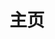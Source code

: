 ---
home: true
layout: BlogHome
icon: /assets/svg/home.svg
title: 主页
heroImage: 
heroText: Neverland
heroFullScreen: true
tagline: 
projects:
  - icon: /assets/svg/film.svg
    name: 家庭影院
    desc: 4K资源
    link: https://nas.ilyl.life:8091/

  - icon: /assets/svg/musical.svg
    name: 音乐台
    desc: 无损资源
    link: https://nas.ilyl.life:8089/audio

  - icon: /assets/svg/disk.svg
    name: 网盘
    desc: 书籍、文件资源
    link: https://nas.ilyl.life:8089/file

  - icon: /assets/svg/picture.svg
    name: 图床
    desc: 4K、8K资源
    link: https://nas.ilyl.life:8092/default.png

  - icon: /assets/svg/mariadb.svg
    name: 云数据库
    desc: MarialDB
    link: #

  - icon: /assets/svg/docker.svg
    name: Docker
    desc: 私有仓库
    link: https://docker.ilyl.life:8094
  
  - icon: /assets/svg/bitwarden.svg
    name: 密码管理
    desc: 搭建中...
    link: #

copyright: Copyright ©️ 2021-现在 ilyl.life 版权所有 支持IPv6
---